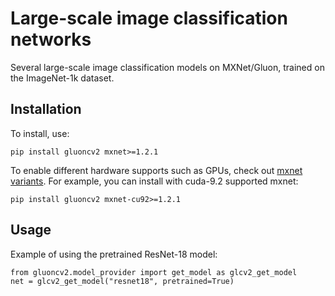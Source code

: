 # Large-scale image classification networks

Several large-scale image classification models on MXNet/Gluon, trained on the ImageNet-1k dataset.

## Installation

To install, use:
```
pip install gluoncv2 mxnet>=1.2.1
```
To enable different hardware supports such as GPUs, check out [mxnet variants](https://pypi.org/project/mxnet/).
For example, you can install with cuda-9.2 supported mxnet:
```
pip install gluoncv2 mxnet-cu92>=1.2.1
```

## Usage

Example of using the pretrained ResNet-18 model:
```
from gluoncv2.model_provider import get_model as glcv2_get_model
net = glcv2_get_model("resnet18", pretrained=True)
```
